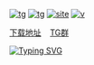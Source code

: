 [![tg](https://img.shields.io/badge/t.me-unveilr-blue)](https://t.me/unveilr)
[![tg](https://img.shields.io/badge/t.me-group-blue)](https://t.me/jsdebug)
[![site](https://img.shields.io/badge/openal.lat-document-red)](app.appletsec.xyz)
[![v](https://img.shields.io/endpoint?color=blue&label=visitor&url=https%3A%2F%2Fhits.dwyl.com%2Fr3x5ur%2Funveilr.json)][repo]

[下载地址](https://app.appletsec.xyz/#downloadList) &nbsp;&nbsp; [TG群](https://t.me/jsdebug)

[![Typing SVG](https://readme-typing-svg.herokuapp.com/?size=21&duration=3333&pause=333&color=00F72B&background=000000&multiline=true&width=580&height=45&lines=%24+unveilr%20A%20small%20program%20security%20assessment%20tool)<br>][repo]

[repo]:https://app.appletsec.xyz
